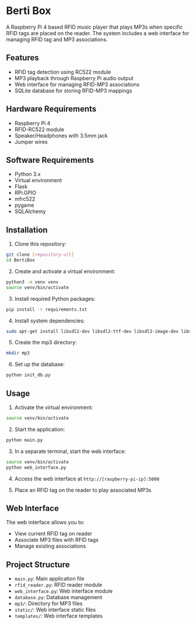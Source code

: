 # Berti Box

A Raspberry Pi 4 based RFID music player that plays MP3s when specific RFID tags are placed on the reader. The system includes a web interface for managing RFID tag and MP3 associations.

## Features

- RFID tag detection using RC522 module
- MP3 playback through Raspberry Pi audio output
- Web interface for managing RFID-MP3 associations
- SQLite database for storing RFID-MP3 mappings

## Hardware Requirements

- Raspberry Pi 4
- RFID-RC522 module
- Speaker/Headphones with 3.5mm jack
- Jumper wires

## Software Requirements

- Python 3.x
- Virtual environment
- Flask
- RPi.GPIO
- mfrc522
- pygame
- SQLAlchemy

## Installation

1. Clone this repository:
```bash
git clone [repository-url]
cd BertiBox
```

2. Create and activate a virtual environment:
```bash
python3 -m venv venv
source venv/bin/activate
```

3. Install required Python packages:
```bash
pip install -r requirements.txt
```

4. Install system dependencies:
```bash
sudo apt-get install libsdl2-dev libsdl2-ttf-dev libsdl2-image-dev libsdl2-mixer-dev
```

5. Create the mp3 directory:
```bash
mkdir mp3
```

6. Set up the database:
```bash
python init_db.py
```

## Usage

1. Activate the virtual environment:
```bash
source venv/bin/activate
```

2. Start the application:
```bash
python main.py
```

3. In a separate terminal, start the web interface:
```bash
source venv/bin/activate
python web_interface.py
```

4. Access the web interface at `http://[raspberry-pi-ip]:5000`

5. Place an RFID tag on the reader to play associated MP3s

## Web Interface

The web interface allows you to:
- View current RFID tag on reader
- Associate MP3 files with RFID tags
- Manage existing associations

## Project Structure

- `main.py`: Main application file
- `rfid_reader.py`: RFID reader module
- `web_interface.py`: Web interface module
- `database.py`: Database management
- `mp3/`: Directory for MP3 files
- `static/`: Web interface static files
- `templates/`: Web interface templates 